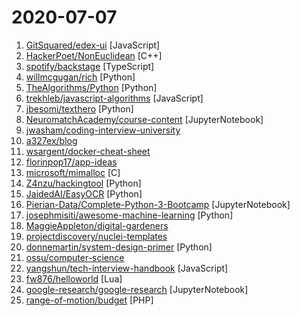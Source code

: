 # 2020-07-07

1. [GitSquared/edex-ui](https://github.com/GitSquared/edex-ui "A cross-platform, customizable science fiction terminal emulator with advanced monitoring & touchscreen support.") [JavaScript]
2. [HackerPoet/NonEuclidean](https://github.com/HackerPoet/NonEuclidean "A Non-Euclidean Rendering Engine for 3D scenes.") [C++]
3. [spotify/backstage](https://github.com/spotify/backstage "Backstage is an open platform for building developer portals") [TypeScript]
4. [willmcgugan/rich](https://github.com/willmcgugan/rich "Rich is a Python library for rich text and beautiful formatting in the terminal.") [Python]
5. [TheAlgorithms/Python](https://github.com/TheAlgorithms/Python "All Algorithms implemented in Python") [Python]
6. [trekhleb/javascript-algorithms](https://github.com/trekhleb/javascript-algorithms "📝 Algorithms and data structures implemented in JavaScript with explanations and links to further readings") [JavaScript]
7. [jbesomi/texthero](https://github.com/jbesomi/texthero "Text preprocessing, representation and visualization from zero to hero.") [Python]
8. [NeuromatchAcademy/course-content](https://github.com/NeuromatchAcademy/course-content "Summer course content for Neuromatch Academy") [JupyterNotebook]
9. [jwasham/coding-interview-university](https://github.com/jwasham/coding-interview-university "A complete computer science study plan to become a software engineer.") 
10. [a327ex/blog](https://github.com/a327ex/blog "gamedev blog") 
11. [wsargent/docker-cheat-sheet](https://github.com/wsargent/docker-cheat-sheet "Docker Cheat Sheet") 
12. [florinpop17/app-ideas](https://github.com/florinpop17/app-ideas "A Collection of application ideas which can be used to improve your coding skills.") 
13. [microsoft/mimalloc](https://github.com/microsoft/mimalloc "mimalloc is a compact general purpose allocator with excellent performance.") [C]
14. [Z4nzu/hackingtool](https://github.com/Z4nzu/hackingtool "ALL IN ONE Hacking Tool For Hackers") [Python]
15. [JaidedAI/EasyOCR](https://github.com/JaidedAI/EasyOCR "Ready-to-use OCR with 40+ languages supported including Chinese, Japanese, Korean and Thai") [Python]
16. [Pierian-Data/Complete-Python-3-Bootcamp](https://github.com/Pierian-Data/Complete-Python-3-Bootcamp "Course Files for Complete Python 3 Bootcamp Course on Udemy") [JupyterNotebook]
17. [josephmisiti/awesome-machine-learning](https://github.com/josephmisiti/awesome-machine-learning "A curated list of awesome Machine Learning frameworks, libraries and software.") [Python]
18. [MaggieAppleton/digital-gardeners](https://github.com/MaggieAppleton/digital-gardeners "Resources, links, projects, and ideas for gardeners tending their digital notes on the public interwebs") 
19. [projectdiscovery/nuclei-templates](https://github.com/projectdiscovery/nuclei-templates "Community curated list of template files for the nuclei engine to find security vulnerability and fingerprinting the targets.") 
20. [donnemartin/system-design-primer](https://github.com/donnemartin/system-design-primer "Learn how to design large-scale systems. Prep for the system design interview. Includes Anki flashcards.") [Python]
21. [ossu/computer-science](https://github.com/ossu/computer-science "🎓 Path to a free self-taught education in Computer Science!") 
22. [yangshun/tech-interview-handbook](https://github.com/yangshun/tech-interview-handbook "💯 Materials to help you rock your next coding interview") [JavaScript]
23. [fw876/helloworld](https://github.com/fw876/helloworld "") [Lua]
24. [google-research/google-research](https://github.com/google-research/google-research "Google Research") [JupyterNotebook]
25. [range-of-motion/budget](https://github.com/range-of-motion/budget "Get a grip on your finances.") [PHP]
